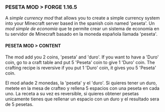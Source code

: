 ### PESETA MOD > FORGE 1.16.5
A _simple currency mod_ that allows you to create a simple currency system into your Minecraft server based in the spanish coin named 'peseta'.
Un _mod simple de economia_ que te permite crear un sistema de economia en tu servidor de Minecraft basado en la moneda española llamada 'peseta'.

#### PESETA MOD > CONTENT
The mod add you 2 coins, 'peseta' and 'duro'. If you want to have  a 'Duro' coin, go to a craft table and put 5 'Peseta' coin to give 1 'Duro' coin. The crafting recipe is reversive if you put 1 'Duro' coin, it gives you 5 'Peseta' coin.

El mod añade 2 monedas, la 'peseta' y el 'duro'. Si quieres tener un duro, metete en la mesa de crafteo y rellena 5 espacios con una peseta en cada uno. La receta a su vez es reversible, si quieres obtener pesetas unicamente tienes que rellenar un espacio con un duro y el resultado sera de 5 pesetas.
